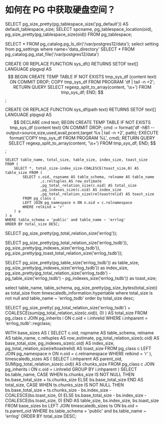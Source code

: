 # 如何在 PG 中获取硬盘空间？

SELECT pg_size_pretty(pg_tablespace_size('pg_default')) AS default_tablespace_size;
SELECT spcname, pg_tablespace_location(oid), pg_size_pretty(pg_tablespace_size(oid)) FROM pg_tablespace;

SELECT * FROM pg_catalog.pg_ls_dir('/var/postgres12/data');
select setting from pg_settings where name='data_directory'
SELECT * FROM pg_catalog.pg_stat_file('/var/postgres12/data')


CREATE OR REPLACE FUNCTION sys_df() RETURNS SETOF text[]
LANGUAGE plpgsql AS $$
BEGIN
    CREATE TEMP TABLE IF NOT EXISTS tmp_sys_df (content text) ON COMMIT DROP;
    COPY tmp_sys_df FROM PROGRAM 'df | tail -n +2';
    RETURN QUERY SELECT regexp_split_to_array(content, '\s+') FROM tmp_sys_df;
END;
$$;

CREATE OR REPLACE FUNCTION sys_df(path text) RETURNS SETOF text[]
LANGUAGE plpgsql AS $$
DECLARE
    cmd text;
BEGIN
    CREATE TEMP TABLE IF NOT EXISTS tmp_sys_df (content text) ON COMMIT DROP;
    cmd := format('df -hB1 --output=source,size,used,avail,pcent,target %s | tail -n +2', path);
    EXECUTE format('COPY tmp_sys_df FROM PROGRAM %L', cmd);
    RETURN QUERY SELECT regexp_split_to_array(content, '\s+') FROM tmp_sys_df;
END;
$$;


    SELECT table_name, total_size, table_size, index_size, toast_size
    FROM (
        SELECT *, total_size-index_size-COALESCE(toast_size,0) AS table_size FROM (
            SELECT c.oid, nspname AS table_schema, relname AS table_name
                    ,c.reltuples AS row_estimate
                    ,pg_total_relation_size(c.oid) AS total_size
                    ,pg_indexes_size(c.oid) AS index_size
                    ,pg_total_relation_size(reltoastrelid) AS toast_size
            FROM pg_class c
            LEFT JOIN pg_namespace n ON n.oid = c.relnamespace
            WHERE relkind = 'r'
        ) a
    ) a
    WHERE table_schema = 'public' and table_name ~ 'errlog'
    ORDER BY total_size DESC;


SELECT pg_size_pretty(pg_total_relation_size('errlog'));

SELECT pg_size_pretty(pg_total_relation_size('errlog_tsdb')), pg_size_pretty(pg_indexes_size('errlog_tsdb')), pg_size_pretty(pg_toast_total_relation_size('errlog_tsdb'));

SELECT
    pg_size_pretty(pg_table_size('errlog_tsdb')) as table_size,
    pg_size_pretty(pg_indexes_size('errlog_tsdb')) as index_size,
    pg_size_pretty(pg_total_relation_size('errlog_tsdb') -
                   pg_table_size('errlog_tsdb') -
                   pg_indexes_size('errlog_tsdb')) as toast_size;

select table_name, table_schema, pg_size_pretty(pg_size_bytes(total_size)) as total_size
from timescaledb_information.hypertable
where total_size is not null and table_name ~ 'errlog_tsdb'  order by total_size desc;


SELECT pg_size_pretty(
    pg_total_relation_size('errlog_tsdb') +
    COALESCE(sum(pg_total_relation_size(c.oid)), 0)
) AS total_size
FROM pg_class c
JOIN pg_inherits i ON c.oid = i.inhrelid
WHERE i.inhparent = 'errlog_tsdb'::regclass;


WITH base_sizes AS (
    SELECT c.oid, nspname AS table_schema, relname AS table_name,
           c.reltuples AS row_estimate,
           pg_total_relation_size(c.oid) AS base_total_size,
           pg_indexes_size(c.oid) AS index_size,
           pg_total_relation_size(reltoastrelid) AS toast_size
    FROM pg_class c
    LEFT JOIN pg_namespace n ON n.oid = c.relnamespace
    WHERE relkind = 'r'
),
timescaledb_sizes AS (
    SELECT i.inhparent AS parent_oid,
           SUM(pg_total_relation_size(c.oid)) AS chunks_size
    FROM pg_class c
    JOIN pg_inherits i ON c.oid = i.inhrelid
    GROUP BY i.inhparent
)
SELECT bs.table_name,
       CASE
           WHEN ts.chunks_size IS NOT NULL THEN bs.base_total_size + ts.chunks_size
           ELSE bs.base_total_size
       END AS total_size,
       CASE
           WHEN ts.chunks_size IS NOT NULL THEN bs.base_total_size + ts.chunks_size - bs.index_size - COALESCE(bs.toast_size, 0)
           ELSE bs.base_total_size - bs.index_size - COALESCE(bs.toast_size, 0)
       END AS table_size,
       bs.index_size,
       bs.toast_size
FROM base_sizes bs
LEFT JOIN timescaledb_sizes ts ON bs.oid = ts.parent_oid
WHERE bs.table_schema = 'public' and bs.table_name ~ 'errlog'
ORDER BY total_size DESC;
